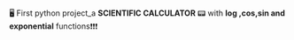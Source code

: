  🖥 First python project_a <b>SCIENTIFIC CALCULATOR</b>  📟 with <b>log
,cos,sin and exponential</b> functions❗❗❗
